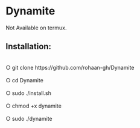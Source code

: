 # Dynamite
Not Available on termux. 
## Installation:
<br />
○ git clone https://github.com/rohaan-gh/Dynamite
<br />
<br />
○ cd Dynamite
<br />
<br /> 
○ sudo ./install.sh
<br /> 
<br />
○ chmod +x dynamite
<br />
<br />
○ sudo ./dynamite
